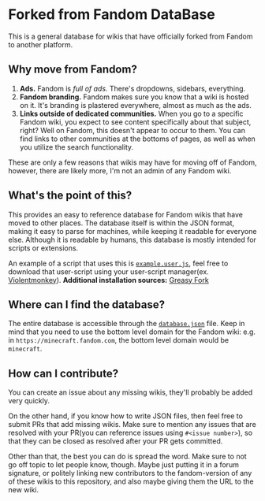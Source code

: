 # Forked from Fandom DataBase

This is a general database for wikis that have officially forked from Fandom to another platform.

## Why move from Fandom?

1. **Ads.** Fandom is *full of ads.* There's dropdowns, sidebars, everything.
2. **Fandom branding.** Fandom makes sure you know that a wiki is hosted on it. It's branding is plastered everywhere, almost as much as the ads.
3. **Links outside of dedicated communities.** When you go to a specific Fandom wiki, you expect to see content specifically about that subject, right? Well on Fandom, this doesn't appear to occur to them. You can find links to other communities at the bottoms of pages, as well as when you utilize the search functionality.

These are only a few reasons that wikis may have for moving off of Fandom, however, there are likely more, I'm not an admin of any Fandom wiki.

## What's the point of this?

This provides an easy to reference database for Fandom wikis that have moved to other places. The database itself is within the JSON format, making it easy to parse for machines, while keeping it readable for everyone else. Although it is readable by humans, this database is mostly intended for scripts or extensions.

An example of a script that uses this is [`example.user.js`](example.user.js), feel free to download that user-script using your user-script manager(ex. [Violentmonkey](https://violentmonkey.github.io/)). **Additional installation sources:** [Greasy Fork](https://greasyfork.org/en/scripts/476527-fandom-redirect)

## Where can I find the database?

The entire database is accessible through the [`database.json`](database.json) file. Keep in mind that you need to use the bottom level domain for the Fandom wiki: e.g. in `https://minecraft.fandom.com`, the bottom level domain would be `minecraft`.

## How can I contribute?

You can create an issue about any missing wikis, they'll probably be added very quickly.

On the other hand, if you know how to write JSON files, then feel free to submit PRs that add missing wikis. Make sure to mention any issues that are resolved with your PR(you can reference issues using `#<issue number>`), so that they can be closed as resolved after your PR gets committed.

Other than that, the best you can do is spread the word. Make sure to not go off topic to let people know, though. Maybe just putting it in a forum signature, or politely linking new contributors to the fandom-version of any of these wikis to this repository, and also maybe giving them the URL to the new wiki.
